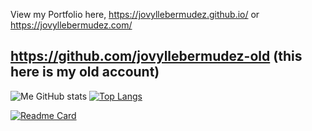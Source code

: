 View my Portfolio here, https://jovyllebermudez.github.io/ or https://jovyllebermudez.com/

## https://github.com/jovyllebermudez-old (this here is my old account)


<!---
jovyllebermudez/jovyllebermudez is a ✨ special ✨ repository because its `README.md` (this file) appears on your GitHub profile.
You can click the Preview link to take a look at your changes. 
--->


<!---
test changes 3
--->

![Me GitHub stats](https://github-readme-stats.vercel.app/api?username=jovyllebermudez&show_icons=true&theme=radical)
[![Top Langs](https://github-readme-stats.vercel.app/api/top-langs/?username=anuraghazra)](https://github.com/anuraghazra/github-readme-stats)

[![Readme Card](https://github-readme-stats.vercel.app/api/pin/?username=anuraghazra&repo=github-readme-stats)](https://github.com/anuraghazra/github-readme-stats)
